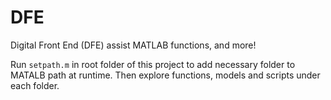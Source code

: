 # DFE

Digital Front End (DFE) assist MATLAB functions, and more!

Run `setpath.m` in root folder of this project to add necessary folder to MATALB path at runtime. Then explore functions, models and scripts under each folder.

